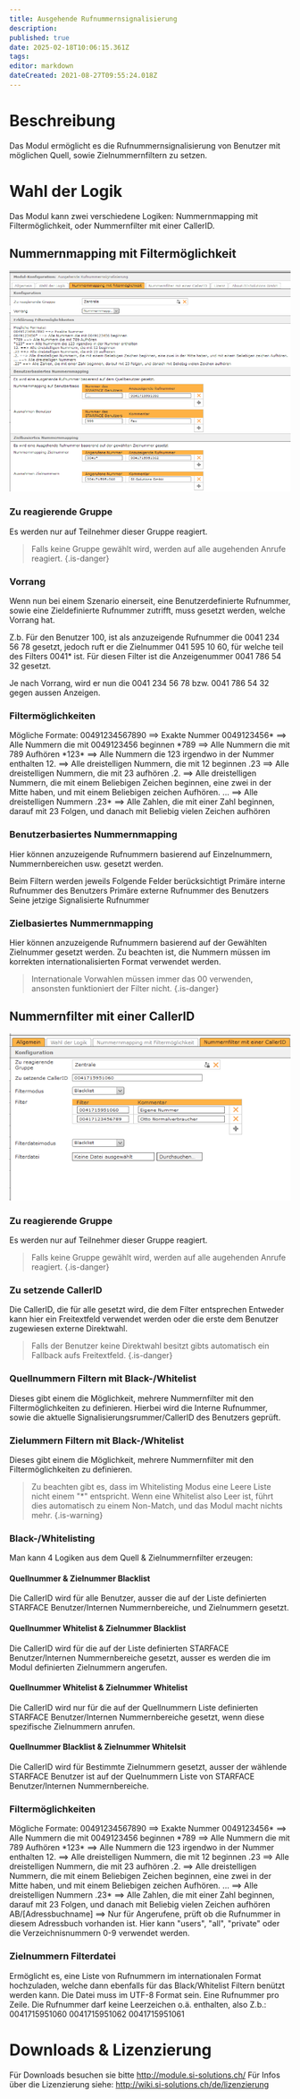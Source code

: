 ```yaml
---
title: Ausgehende Rufnummernsignalisierung
description: 
published: true
date: 2025-02-18T10:06:15.361Z
tags: 
editor: markdown
dateCreated: 2021-08-27T09:55:24.018Z
---
```


# Beschreibung
Das Modul ermöglicht es die Rufnummernsignalisierung von Benutzer mit möglichen Quell, sowie Zielnummernfiltern zu setzen.

# Wahl der Logik
Das Modul kann zwei verschiedene Logiken: Nummernmapping mit Filtermöglichkeit, oder Nummernfilter mit einer CallerID.

## Nummernmapping mit Filtermöglichkeit

![1.PNG](/uploads/zielabhaengige-rufnummernsignalisierung/1.PNG)

### Zu reagierende Gruppe
Es werden nur auf Teilnehmer dieser Gruppe reagiert.

> Falls keine Gruppe gewählt wird, werden auf alle augehenden Anrufe reagiert.
{.is-danger}

### Vorrang
Wenn nun bei einem Szenario einerseit, eine Benutzerdefinierte Rufnummer, sowie eine Zieldefinierte Rufnummer zutrifft, muss gesetzt werden, welche Vorrang hat.

Z.b.
Für den Benutzer 100, ist als anzuzeigende Rufnummer die 0041 234 56 78 gesetzt, jedoch ruft er die Zielnummer 041 595 10 60, für welche teil des Filters 0041* ist. Für diesen Filter ist die Anzeigenummer 0041 786 54 32 gesetzt.

Je nach Vorrang, wird er nun die 0041 234 56 78 bzw. 0041 786 54 32 gegen aussen Anzeigen.

### Filtermöglichkeiten
Mögliche Formate:
00491234567890 ==> Exakte Nummer
0049123456\* ==> Alle Nummern die mit 0049123456 beginnen
\*789 ==> Alle Nummern die mit 789 Aufhören
\*123\* ==> Alle Nummern die 123 irgendwo in der Nummer enthalten
12. ==> Alle dreistelligen Nummern, die mit 12 beginnen
.23 ==> Alle dreistelligen Nummern, die mit 23 aufhören
.2. ==> Alle dreistelligen Nummern, die mit einem Beliebigen Zeichen beginnen, eine zwei in der Mitte haben, und mit einem Beliebigen zeichen Aufhören.
... ==> Alle dreistelligen Nummern
.23\* ==> Alle Zahlen, die mit einer Zahl beginnen, darauf mit 23 Folgen, und danach mit Beliebig vielen Zeichen aufhören 

### Benutzerbasiertes Nummernmapping
Hier können anzuzeigende Rufnummern basierend auf Einzelnummern, Nummernbereichen usw. gesetzt werden.

Beim Filtern werden jeweils Folgende Felder berücksichtigt
Primäre interne Rufnummer des Benutzers
Primäre externe Rufnummer des Benutzers
Seine jetzige Signalisierte Rufnummer

### Zielbasiertes Nummernmapping
Hier können anzuzeigende Rufnummern basierend auf der Gewählten Zielnummer gesetzt werden.
Zu beachten ist, die Nummern müssen im korrekten internationalisierten Format verwendet werden.
> Internationale Vorwahlen müssen immer das 00 verwenden, ansonsten funktioniert der Filter nicht.
{.is-danger}

## Nummernfilter mit einer CallerID
![2.png](/uploads/zielabhaengige-rufnummernsignalisierung/2.png)

### Zu reagierende Gruppe
Es werden nur auf Teilnehmer dieser Gruppe reagiert.

> Falls keine Gruppe gewählt wird, werden auf alle augehenden Anrufe reagiert.
{.is-danger}

### Zu setzende CallerID
Die CallerID, die für alle gesetzt wird, die dem Filter entsprechen
Entweder kann hier ein Freitextfeld verwendet werden oder die erste dem Benutzer zugewiesen externe Direktwahl.

> Falls der Benutzer keine Direktwahl besitzt gibts automatisch ein Fallback aufs Freitextfeld.
{.is-danger}


### Quellnummern Filtern mit Black-/Whitelist
Dieses gibt einem die Möglichkeit, mehrere Nummernfilter mit den Filtermöglichkeiten zu definieren.
Hierbei wird die Interne Rufnummer, sowie die aktuelle Signalisierungsrummer/CallerID des Benutzers geprüft.

### Zielummern Filtern mit Black-/Whitelist
Dieses gibt einem die Möglichkeit, mehrere Nummernfilter mit den Filtermöglichkeiten zu definieren.

> Zu beachten gibt es, dass im Whitelisting Modus eine Leere Liste nicht einem "\*" entspricht. Wenn eine Whitelist also Leer ist, führt dies automatisch zu einem Non-Match, und das Modul macht nichts mehr.
{.is-warning}


### Black-/Whitelisting
Man kann 4 Logiken aus dem Quell & Zielnummernfilter erzeugen:

#### Quellnummer & Zielnummer Blacklist
Die CallerID wird für alle Benutzer, ausser die auf der Liste definierten STARFACE Benutzer/Internen Nummernbereiche, und Zielnummern gesetzt.

#### Quellnummer Whitelist & Zielnummer Blacklist
Die CallerID wird für die auf der Liste definierten STARFACE Benutzer/Internen Nummernbereiche gesetzt, ausser es werden die im Modul definierten Zielnummern angerufen.

#### Quellnummer Whitelist & Zielnummer Whitelist
Die CallerID wird nur für die auf der Quellnummern Liste definierten STARFACE Benutzer/Internen Nummernbereiche gesetzt, wenn diese spezifische Zielnummern anrufen.

#### Quellnummer Blacklist & Zielnummer Whitelsit
Die CallerID wird für Bestimmte Zielnummern gesetzt, ausser der wählende STARFACE Benutzer ist auf der Quelnummern Liste von STARFACE Benutzer/Internen Nummernbereiche.

### Filtermöglichkeiten
Mögliche Formate:
00491234567890 ==> Exakte Nummer
0049123456\* ==> Alle Nummern die mit 0049123456 beginnen
\*789 ==> Alle Nummern die mit 789 Aufhören
\*123\* ==> Alle Nummern die 123 irgendwo in der Nummer enthalten
12. ==> Alle dreistelligen Nummern, die mit 12 beginnen
.23 ==> Alle dreistelligen Nummern, die mit 23 aufhören
.2. ==> Alle dreistelligen Nummern, die mit einem Beliebigen Zeichen beginnen, eine zwei in der Mitte haben, und mit einem Beliebigen zeichen Aufhören.
... ==> Alle dreistelligen Nummern
.23\* ==> Alle Zahlen, die mit einer Zahl beginnen, darauf mit 23 Folgen, und danach mit Beliebig vielen Zeichen aufhören 
AB/\[Adressbuchname] ==> Nur für Angerufene, prüft ob die Rufnummer in diesem Adressbuch vorhanden ist. Hier kann "users", "all", "private" oder die Verzeichnisnummern 0-9 verwendet werden.

### Zielnummern Filterdatei
Ermöglicht es, eine Liste von Rufnummern im internationalen Format hochzuladen, welche dann ebenfalls für das Black/Whitelist Filtern benützt werden kann.
Die Datei muss im UTF-8 Format sein. Eine Rufnummer pro Zeile.
Die Rufnummer darf keine Leerzeichen o.ä. enthalten, also Z.b.: 
0041715951060
0041715951062
0041715951061


# Downloads & Lizenzierung
Für Downloads besuchen sie bitte http://module.si-solutions.ch/
Für Infos über die Lizenzierung siehe: http://wiki.si-solutions.ch/de/lizenzierung
